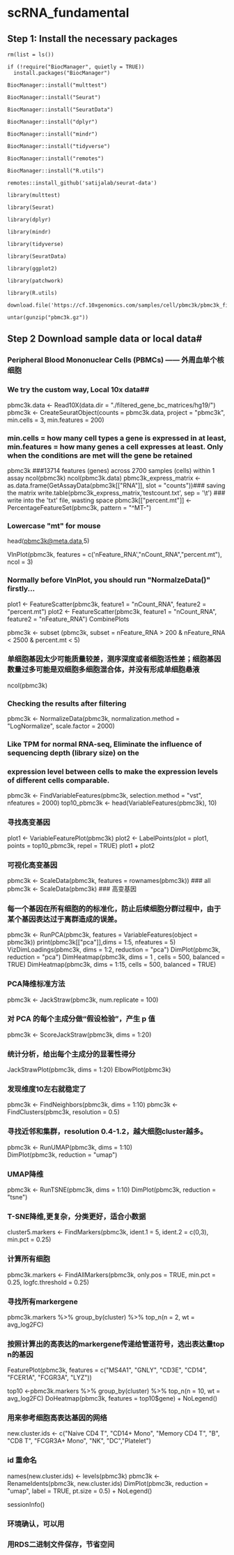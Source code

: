 # scRNA_fundamental

## Step 1: Install the necessary packages
```
rm(list = ls())

if (!require("BiocManager", quietly = TRUE))
  install.packages("BiocManager")

BiocManager::install("multtest")

BiocManager::install("Seurat")

BiocManager::install("SeuratData")

BiocManager::install("dplyr")

BiocManager::install("mindr")

BiocManager::install("tidyverse")

BiocManager::install("remotes")

BiocManager::install("R.utils")

remotes::install_github('satijalab/seurat-data')

library(multtest)

library(Seurat)

library(dplyr)

library(mindr)

library(tidyverse)

library(SeuratData)

library(ggplot2)

library(patchwork)

library(R.utils)

download.file('https://cf.10xgenomics.com/samples/cell/pbmc3k/pbmc3k_filtered_gene_bc_matrices.tar.gz','pbmc3k.gz')

untar(gunzip("pbmc3k.gz"))
```

## Step 2 Download sample data or local data#

### Peripheral Blood Mononuclear Cells (PBMCs) —— 外周血单个核细胞
### We try the custom way, Local 10x data##
pbmc3k.data <- Read10X(data.dir = "./filtered_gene_bc_matrices/hg19/")
pbmc3k <- CreateSeuratObject(counts = pbmc3k.data, project = "pbmc3k", min.cells = 3, min.features = 200)
### min.cells = how many cell types a gene is expressed in at least, min.features = how many genes a cell expresses at least. Only when the conditions are met will the gene be retained

pbmc3k ###13714 features (genes) across 2700 samples (cells) within 1 assay
ncol(pbmc3k)
ncol(pbmc3k.data)
pbmc3k_express_matrix <- as.data.frame(GetAssayData(pbmc3k[["RNA"]], slot = "counts"))### saving the matrix
write.table(pbmc3k_express_matrix,'testcount.txt', sep = '\t') ### write into the 'txt' file, wasting space
pbmc3k[["percent.mt"]] <- PercentageFeatureSet(pbmc3k, pattern = "^MT-")
### Lowercase "mt" for mouse
head(pbmc3k@meta.data,5)


VlnPlot(pbmc3k, features = c('nFeature_RNA',"nCount_RNA","percent.mt"), ncol = 3)
### Normally before VlnPlot, you should run "NormalzeData()" firstly...

plot1 <- FeatureScatter(pbmc3k, feature1 = "nCount_RNA", feature2 = "percent.mt")
plot2 <- FeatureScatter(pbmc3k, feature1 = "nCount_RNA", feature2 = "nFeature_RNA")
CombinePlots

pbmc3k <- subset (pbmc3k, subset = nFeature_RNA > 200 & nFeature_RNA < 2500 & percent.mt < 5)
### 单细胞基因太少可能质量较差，测序深度或者细胞活性差；细胞基因数量过多可能是双细胞多细胞混合体，并没有形成单细胞悬液

ncol(pbmc3k)
### Checking the results after filtering

pbmc3k <- NormalizeData(pbmc3k, normalization.method = "LogNormalize", scale.factor = 2000)
### Like TPM for normal RNA-seq, Eliminate the influence of sequencing depth (library size) on the 
### expression level between cells to make the expression levels of different cells comparable.

pbmc3k <- FindVariableFeatures(pbmc3k, selection.method = "vst", nfeatures = 2000)
top10_pbmc3k <- head(VariableFeatures(pbmc3k), 10)
### 寻找高变基因

plot1 <- VariableFeaturePlot(pbmc3k)
plot2 <- LabelPoints(plot = plot1, points = top10_pbmc3k, repel = TRUE)
plot1 + plot2
### 可视化高变基因

pbmc3k <- ScaleData(pbmc3k, features = rownames(pbmc3k)) ### all
pbmc3k <- ScaleData(pbmc3k) ### 高变基因
### 每一个基因在所有细胞的的标准化，防止后续细胞分群过程中，由于某个基因表达过于离群造成的误差。

pbmc3k <- RunPCA(pbmc3k, features = VariableFeatures(object = pbmc3k))
print(pbmc3k[["pca"]],dims = 1:5, nfeatures = 5)
VizDimLoadings(pbmc3k, dims = 1:2, reduction = "pca")
DimPlot(pbmc3k, reduction = "pca")
DimHeatmap(pbmc3k, dims = 1 , cells = 500, balanced = TRUE)
DimHeatmap(pbmc3k, dims = 1:15, cells = 500, balanced = TRUE)
### PCA降维标准方法

pbmc3k <- JackStraw(pbmc3k, num.replicate = 100)
### 对 PCA 的每个主成分做“假设检验”，产生 p 值
pbmc3k <- ScoreJackStraw(pbmc3k, dims = 1:20)
### 统计分析，给出每个主成分的显著性得分
JackStrawPlot(pbmc3k, dims = 1:20)
ElbowPlot(pbmc3k)
### 发现维度10左右就稳定了

pbmc3k <- FindNeighbors(pbmc3k, dims = 1:10) 
pbmc3k <- FindClusters(pbmc3k, resolution = 0.5) 
### 寻找近邻和集群，resolution 0.4-1.2，越大细胞cluster越多。

pbmc3k <- RunUMAP(pbmc3k, dims = 1:10)  
DimPlot(pbmc3k, reduction = "umap")
### UMAP降维


pbmc3k <- RunTSNE(pbmc3k, dims = 1:10)
DimPlot(pbmc3k, reduction = "tsne")
### T-SNE降维,更复杂，分类更好，适合小数据

cluster5.markers <- FindMarkers(pbmc3k, ident.1 = 5, ident.2 = c(0,3), min.pct = 0.25)
### 计算所有细胞

pbmc3k.markers <- FindAllMarkers(pbmc3k, only.pos = TRUE, min.pct = 0.25, logfc.threshold = 0.25)
### 寻找所有markergene
pbmc3k.markers %>% group_by(cluster) %>% top_n(n = 2, wt = avg_log2FC)
### 按照计算出的高表达的markergene传递给管道符号，选出表达量top n的基因
FeaturePlot(pbmc3k, features = c("MS4A1", "GNLY", "CD3E", "CD14", "FCER1A", "FCGR3A", "LYZ"))

top10 <-pbmc3k.markers %>% group_by(cluster) %>% top_n(n = 10, wt = avg_log2FC)
DoHeatmap(pbmc3k, features = top10$gene) + NoLegend()
### 用来参考细胞高表达基因的网络

new.cluster.ids <- c("Naive CD4 T", "CD14+ Mono", "Memory CD4 T", "B", "CD8 T", "FCGR3A+ Mono",
                     "NK", "DC","Platelet")
### id 重命名

names(new.cluster.ids) <- levels(pbmc3k)
pbmc3k <- RenameIdents(pbmc3k, new.cluster.ids)
DimPlot(pbmc3k, reduction = "umap", label = TRUE, pt.size = 0.5) + NoLegend()

sessionInfo()
### 环境确认，可以用

### 用RDS二进制文件保存，节省空间


